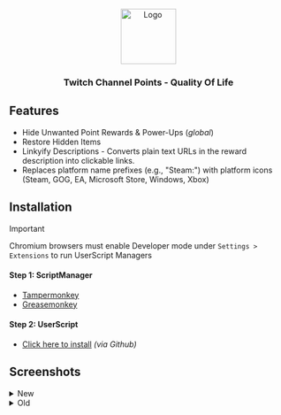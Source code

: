 <!-- PROJECT LOGO -->
<br />
<div align="center">
  <a href="https://github.com/LoneDestroyer/Twitch-Channel-Points-QOL">
    <img src="https://www.twitch.tv/apple-touch-icon.png" alt="Logo" width="100" height="100">
  </a>

<h3 align="center">Twitch Channel Points - Quality Of Life</h3>
</div>

<!-- Features -->
## Features
- Hide Unwanted Point Rewards & Power-Ups (*global*)
- Restore Hidden Items
- Linkyify Descriptions - Converts plain text URLs in the reward description into clickable links.
- Replaces platform name prefixes (e.g., "Steam:") with platform icons (Steam, GOG, EA, Microsoft Store, Windows, Xbox)

<!-- Install Help -->
## Installation
> [!IMPORTANT]
> Chromium browsers must enable Developer mode under `Settings > Extensions` to run UserScript Managers
#### Step 1: ScriptManager
* [Tampermonkey](https://www.tampermonkey.net/)
* [Greasemonkey](https://violentmonkey.github.io/)

#### Step 2: UserScript
* [Click here to install](https://github.com/LoneDestroyer/Twitch-Channel-Points-QOL/raw/refs/heads/main/Twitch-Channel-Points-QOL.user.js) *(via Github)*


<!-- Screenshots -->
## Screenshots
<details>
  <summary>New</summary>
  <div align="center">
    <img
      alt="New (Component)"
      src="https://github.com/user-attachments/assets/0dfd2665-f342-451d-a168-8df3ede84e0c"
      height="250"/>
  </div>
</details>

<details>
  <summary>Old</summary>
  <div align="center">
    <img
      alt="Old (Panel)"
      src="https://github.com/user-attachments/assets/0adcea6b-b8a2-4be8-9b2a-b0b8ccfec316"
      height="250"/>
  </div>
</details>
